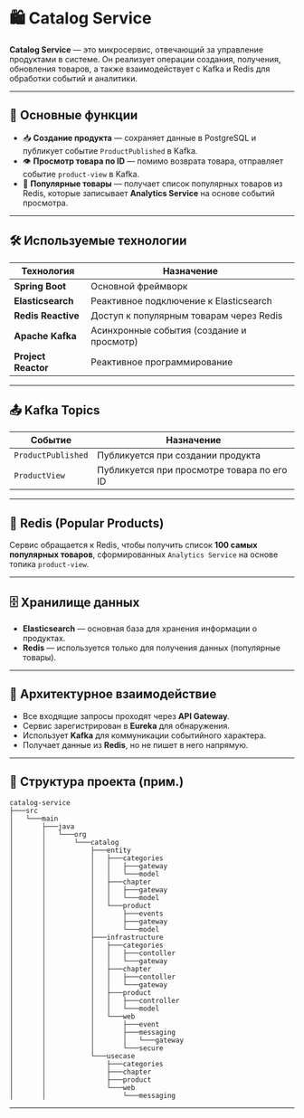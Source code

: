 # 🛍️ Catalog Service

**Catalog Service** — это микросервис, отвечающий за управление продуктами в системе. Он реализует операции создания, получения, обновления товаров, а также взаимодействует с Kafka и Redis для обработки событий и аналитики.

---

## 📌 Основные функции

- 📥 **Создание продукта** — сохраняет данные в PostgreSQL и публикует событие `ProductPublished` в Kafka.
- 👁️ **Просмотр товара по ID** — помимо возврата товара, отправляет событие `product-view` в Kafka.
- 🧠 **Популярные товары** — получает список популярных товаров из Redis, которые записывает **Analytics Service** на основе событий просмотра.

---

## 🛠️ Используемые технологии

| Технология          | Назначение                                  |
|---------------------|---------------------------------------------|
| **Spring Boot**     | Основной фреймворк                          |
| **Elasticsearch**   | Реактивное подключение к Elasticsearch      |
| **Redis Reactive**  | Доступ к популярным товарам через Redis     |
| **Apache Kafka**    | Асинхронные события (создание и просмотр)   |
| **Project Reactor** | Реактивное программирование                 |

---

## 📤 Kafka Topics

| Событие            | Назначение                                      |
|--------------------|-------------------------------------------------|
| `ProductPublished` | Публикуется при создании продукта               |
| `ProductView`      | Публикуется при просмотре товара по его ID      |

---

## 🧠 Redis (Popular Products)

Сервис обращается к Redis, чтобы получить список **100 самых популярных товаров**, сформированных `Analytics Service` на основе топика `product-view`.

---

## 🗄️ Хранилище данных

- **Elasticsearch** — основная база для хранения информации о продуктах.
- **Redis** — используется только для получения данных (популярные товары).

---

## 🔄 Архитектурное взаимодействие

- Все входящие запросы проходят через **API Gateway**.
- Сервис зарегистрирован в **Eureka** для обнаружения.
- Использует **Kafka** для коммуникации событийного характера.
- Получает данные из **Redis**, но не пишет в него напрямую.

---

## 📂 Структура проекта (прим.)

```
catalog-service
├───src
│   └───main
│       ├───java
│       │   └───org
│       │       └───catalog
│       │           ├───entity
│       │           │   ├───categories
│       │           │   │   ├───gateway
│       │           │   │   └───model
│       │           │   ├───chapter
│       │           │   │   ├───gateway
│       │           │   │   └───model
│       │           │   └───product
│       │           │       ├───events
│       │           │       ├───gateway
│       │           │       └───model
│       │           ├───infrastructure
│       │           │   ├───categories
│       │           │   │   ├───contoller
│       │           │   │   └───gateway
│       │           │   ├───chapter
│       │           │   │   ├───contoller
│       │           │   │   └───gateway
│       │           │   ├───product
│       │           │   │   ├───controller
│       │           │   │   └───model
│       │           │   └───web
│       │           │       ├───event
│       │           │       ├───messaging
│       │           │       │   └───gateway
│       │           │       └───secure
│       │           └───usecase
│       │               ├───categories
│       │               ├───chapter
│       │               ├───product
│       │               └───web
│       │                   └───messaging
```

---